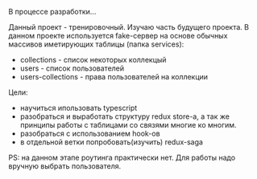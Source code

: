 В процессе разработки...

Данный проект - тренировочный. Изучаю часть будущего проекта. В данном проекте используется fake-сервер на основе обычных массивов иметирующих таблицы (папка services):
* collections - список некоторых коллекцый
* users - список пользователей
* users-collections - права пользователей на коллекции

Цели:
* научиться ипользовать typescript
* разобраться и выработать структуру redux store-а, а так же принципы работы с таблицами со связями многие ко многим.
* разобраться с использованием hook-ов
* в отдельной ветки попробовать(изучить) redux-saga

PS: на данном этапе роутинга практически нет. Для работы надо вручную выбрать пользователя.